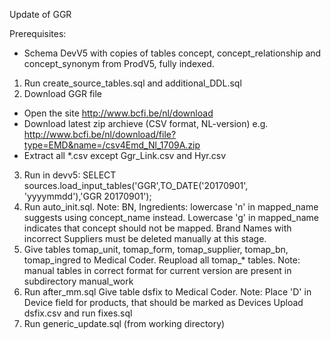 Update of GGR

Prerequisites:
- Schema DevV5 with copies of tables concept, concept_relationship and concept_synonym from ProdV5, fully indexed.

1. Run create_source_tables.sql and additional_DDL.sql
2. Download GGR file
- Open the site http://www.bcfi.be/nl/download
- Download latest zip archieve (CSV format, NL-version) e.g. http://www.bcfi.be/nl/download/file?type=EMD&name=/csv4Emd_Nl_1709A.zip
- Extract all *.csv except Ggr_Link.csv and Hyr.csv
3. Run in devv5: SELECT sources.load_input_tables('GGR',TO_DATE('20170901', 'yyyymmdd'),'GGR 20170901');
4. Run auto_init.sql.
Note: BN, Ingredients: lowercase 'n' in mapped_name suggests using concept_name instead. Lowercase 'g' in mapped_name indicates that concept should not be mapped. Brand Names with incorrect Suppliers must be deleted manually at this stage.
5. Give tables tomap_unit, tomap_form, tomap_supplier, tomap_bn, tomap_ingred to Medical Coder.
Reupload all tomap_* tables.
Note: manual tables in correct format for current version are present in subdirectory manual_work
6. Run after_mm.sql
Give table dsfix to Medical Coder.
Note: Place 'D' in Device field for products, that should be marked as Devices
Upload dsfix.csv and run fixes.sql
7. Run generic_update.sql (from working directory)